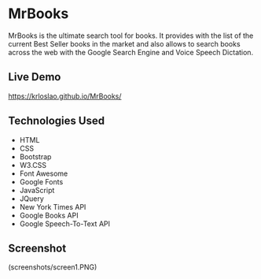 # MrBooks

MrBooks is the ultimate search tool for books. It provides with the list of the current Best Seller books in the market and also allows to search books across the web with the Google Search Engine and Voice Speech Dictation.

## Live Demo

https://krloslao.github.io/MrBooks/

## Technologies Used 

- HTML
- CSS
- Bootstrap
- W3.CSS
- Font Awesome
- Google Fonts
- JavaScript
- JQuery
- New York Times API
- Google Books API
- Google Speech-To-Text API

## Screenshot

(screenshots/screen1.PNG)

